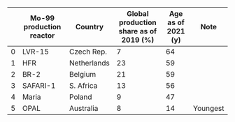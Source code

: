 |    | Mo-99 production reactor   | Country     |   Global production share as of 2019 (%) |   Age as of 2021 (y) | Note     |
|----|----------------------------|-------------|------------------------------------------|----------------------|----------|
|  0 | LVR-15                     | Czech Rep.  |                                        7 |                   64 |          |
|  1 | HFR                        | Netherlands |                                       23 |                   59 |          |
|  2 | BR-2                       | Belgium     |                                       21 |                   59 |          |
|  3 | SAFARI-1                   | S. Africa   |                                       13 |                   56 |          |
|  4 | Maria                      | Poland      |                                        9 |                   47 |          |
|  5 | OPAL                       | Australia   |                                        8 |                   14 | Youngest |